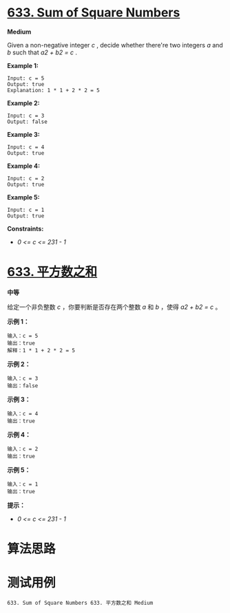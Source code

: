 # [633. Sum of Square Numbers][enTitle]

**Medium**

Given a non-negative integer  *c* , decide whether there're two integers  *a*  and  *b*  such that  *a2 + b2 = c* .



**Example 1:** 

```
Input: c = 5
Output: true
Explanation: 1 * 1 + 2 * 2 = 5

```

**Example 2:** 

```
Input: c = 3
Output: false

```

**Example 3:** 

```
Input: c = 4
Output: true

```

**Example 4:** 

```
Input: c = 2
Output: true

```

**Example 5:** 

```
Input: c = 1
Output: true

```



**Constraints:** 

-  *0 <= c <= 231 - 1* 


# [633. 平方数之和][cnTitle]

**中等**

给定一个非负整数  *c*  ，你要判断是否存在两个整数  *a*  和  *b* ，使得  *a2 + b2 = c*  。



**示例 1：** 

```
输入：c = 5
输出：true
解释：1 * 1 + 2 * 2 = 5

```

**示例 2：** 

```
输入：c = 3
输出：false

```

**示例 3：** 

```
输入：c = 4
输出：true

```

**示例 4：** 

```
输入：c = 2
输出：true

```

**示例 5：** 

```
输入：c = 1
输出：true
```



**提示：** 

-  *0 <= c <= 231 - 1* 




# 算法思路

# 测试用例
```
633. Sum of Square Numbers 633. 平方数之和 Medium
```

[enTitle]: https://leetcode.com/problems/sum-of-square-numbers/
[cnTitle]: https://leetcode-cn.com/problems/sum-of-square-numbers/
